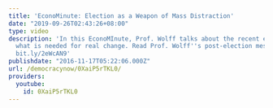 ```yaml
---
title: 'EconoMinute: Election as a Weapon of Mass Distraction'
date: "2019-09-26T02:43:26+08:00"
type: video
description: 'In this EconoMInute, Prof. Wolff talks about the recent election and
  what is needed for real change. Read Prof. Wolff''s post-election message here:
  bit.ly/2eWcAN9'
publishdate: "2016-11-17T05:22:06.000Z"
url: /democracynow/0XaiP5rTKL0/
providers:
  youtube:
    id: 0XaiP5rTKL0
---
```

